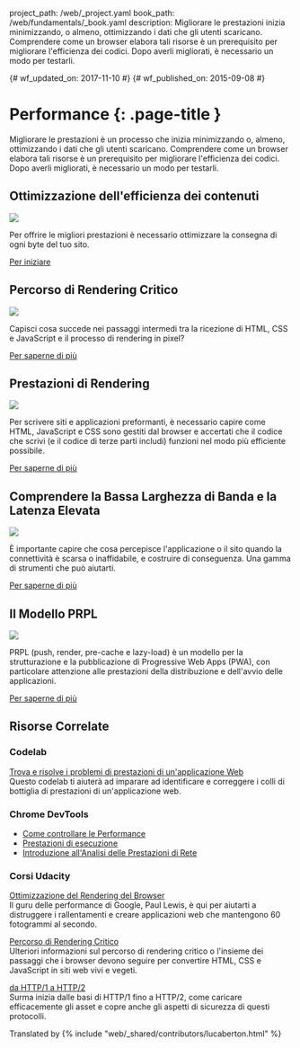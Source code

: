 project_path: /web/_project.yaml
book_path: /web/fundamentals/_book.yaml
description: Migliorare le prestazioni inizia minimizzando, o almeno, ottimizzando i dati che gli utenti scaricano. Comprendere come un browser elabora tali risorse è un prerequisito per migliorare l'efficienza dei codici. Dopo averli migliorati, è necessario un modo per testarli.

{# wf_updated_on: 2017-11-10 #}
{# wf_published_on: 2015-09-08 #}

# Performance {: .page-title }

Migliorare le prestazioni è un processo che inizia minimizzando o, almeno, 
ottimizzando i dati che gli utenti scaricano. Comprendere come un browser 
elabora tali risorse è un prerequisito per migliorare l'efficienza dei 
codici. Dopo averli migliorati, è necessario un modo per testarli.

## Ottimizzazione dell'efficienza dei contenuti

<img src="images/oce.png" class="attempt-right" style="max-height: 200px;">

Per offrire le migliori prestazioni è necessario ottimizzare la consegna 
di ogni byte del tuo sito.

[Per iniziare](optimizing-content-efficiency/)

<div style="clear:both;"></div>

## Percorso di Rendering Critico

<img src="images/crp.png" class="attempt-right">

Capisci cosa succede nei passaggi intermedi tra la ricezione di HTML, CSS 
e JavaScript e il processo di rendering in pixel?

[Per saperne di più](critical-rendering-path/)

<div style="clear:both;"></div>

## Prestazioni di Rendering

<img src="images/rend.png" class="attempt-right">

Per scrivere siti e applicazioni preformanti, è necessario capire 
come HTML, JavaScript e CSS sono gestiti dal browser e 
accertati che il codice che scrivi (e il codice di terze parti includi) 
funzioni nel modo più efficiente possibile.

[Per saperne di più](rendering/)

<div style="clear:both;"></div>

## Comprendere la Bassa Larghezza di Banda e la Latenza Elevata

<img src="images/low.png" class="attempt-right">

È importante capire che cosa percepisce l'applicazione o il sito quando 
la connettività è scarsa o inaffidabile, e costruire di conseguenza. 
Una gamma di strumenti che può aiutarti.

[Per saperne di più](poor-connectivity/)

<div style="clear:both;"></div>

## Il Modello PRPL

<img src="images/prpl.png" class="attempt-right">

PRPL (push, render, pre-cache e lazy-load) è un modello per la 
strutturazione e la pubblicazione di Progressive Web Apps (PWA), con 
particolare attenzione alle prestazioni della distribuzione e dell'avvio 
delle applicazioni.

[Per saperne di più](prpl-pattern/)

<div style="clear:both;"></div>


## Risorse Correlate

### Codelab

[Trova e risolve i problemi di prestazioni di un'applicazione Web](/web/fundamentals/getting-started/codelabs/web-perf/) 
<br>
Questo codelab ti aiuterà ad imparare ad identificare e correggere i 
colli di bottiglia di prestazioni di un'applicazione web.

### Chrome DevTools

* [Come controllare le Performance](/web/tools/chrome-devtools/evaluate-performance/timeline-tool)
* [Prestazioni di esecuzione](/web/tools/chrome-devtools/rendering-tools/)
* [Introduzione all'Analisi delle Prestazioni di Rete](/web/tools/chrome-devtools/network-performance)


### Corsi Udacity

[Ottimizzazione del Rendering del Browser](https://www.udacity.com/course/browser-rendering-optimization--ud860)<br>
Il guru delle performance di Google, Paul Lewis, è qui per aiutarti a 
distruggere i rallentamenti e creare applicazioni web che mantengono 
60 fotogrammi al secondo.

[Percorso di Rendering Critico](https://www.udacity.com/course/website-performance-optimization--ud884)<br>
Ulteriori informazioni sul percorso di rendering critico o l'insieme dei 
passaggi che i browser devono seguire per convertire HTML, CSS e 
JavaScript in siti web vivi e vegeti.

[da HTTP/1 a HTTP/2](https://www.udacity.com/course/client-server-communication--ud897)<br>
Surma inizia dalle basi di HTTP/1 fino a HTTP/2, come caricare 
efficacemente gli asset e copre anche gli aspetti di sicurezza di 
questi protocolli.
<div style="clear:both;"></div>

Translated by
{% include "web/_shared/contributors/lucaberton.html" %}
